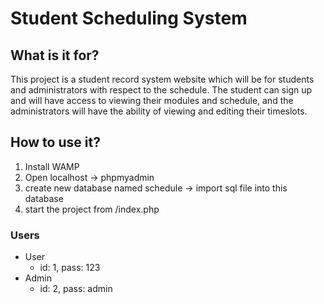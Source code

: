 # Student Scheduling System
## What is it for?

This project is a student record system website which will be for students and administrators with respect to the schedule. The student can sign up and will have access to viewing their modules and schedule, and the administrators will have the ability of viewing and editing their timeslots.


## How to use it?

1. Install WAMP
2. Open localhost -> phpmyadmin 
3. create new database named schedule -> import sql file into this database
4. start the project from /index.php

### Users
- User
    - id: 1, pass: 123
- Admin
    - id: 2, pass: admin